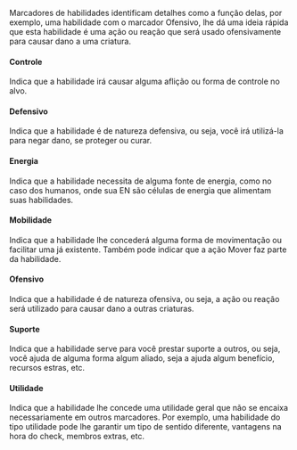 Marcadores de habilidades identificam detalhes como a função delas, por exemplo, uma habilidade com o marcador Ofensivo, lhe dá uma ideia rápida que esta habilidade é uma ação ou reação que será usado ofensivamente para causar dano a uma criatura.

#### Controle
Indica que a habilidade irá causar alguma aflição ou forma de controle no alvo.

#### Defensivo
Indica que a habilidade é de natureza defensiva, ou seja, você irá utilizá-la para negar dano, se proteger ou curar.

#### Energia
Indica que a habilidade necessita de alguma fonte de energia, como no caso dos humanos, onde sua EN são células de energia que alimentam suas habilidades.

#### Mobilidade
Indica que a habilidade lhe concederá alguma forma de movimentação ou facilitar uma já existente. Também pode indicar que a ação Mover faz parte da habilidade.

#### Ofensivo
Indica que a habilidade é de natureza ofensiva, ou seja, a ação ou reação será utilizado para causar dano a outras criaturas.

#### Suporte
Indica que a habilidade serve para você prestar suporte a outros, ou seja, você ajuda de alguma forma algum aliado, seja a ajuda algum benefício, recursos estras, etc.

#### Utilidade
Indica que a habilidade lhe concede uma utilidade geral que não se encaixa necessariamente em outros marcadores. Por exemplo, uma habilidade do tipo utilidade pode lhe garantir um tipo de sentido diferente, vantagens na hora do check, membros extras, etc.







